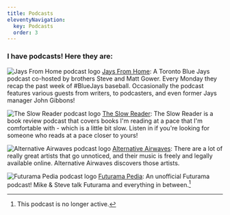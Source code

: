 ```yaml
---
title: Podcasts
eleventyNavigation:
  key: Podcasts
  order: 3
---
```

### I have podcasts! Here they are: 

![Jays From Home podcast logo](/images/podcast-art/jfh.png#podcast-logo "Jays From Home") [Jays From Home](https://linktr.ee/JaysFromHome): A Toronto Blue Jays podcast co-hosted by brothers Steve and Matt Gower. Every Monday they recap the past week of #BlueJays baseball. Occasionally the podcast features various guests from writers, to podcasters, and even former Jays manager John Gibbons!

![The Slow Reader podcast logo](/images/podcast-art/slow-reader.png#podcast-logo "The Slow Reader") [The Slow Reader](https://slowreader.art.blog): The Slow Reader is a book review podcast that covers books I'm reading at a pace that I'm comfortable with - which is a little bit slow.  Listen in if you're looking for someone who reads at a pace closer to yours! 

![Alternative Airwaves podcast logo](/images/podcast-art/alt-airwaves.png#podcast-logo "Alternative Airwaves") [Alternative Airwaves](https://www.alternativeairwaves.com): There are a lot of really great artists that go unnoticed, and their music is freely and legally available online. Alternative Airwaves discovers those artists.

![Futurama Pedia podcast logo](/images/podcast-art/Futurama.png#podcast-logo "Futurama Pedia") [Futurama Pedia](http://futuramapedia.blogspot.com/): An unofficial Futurama podcast! Mike & Steve talk Futurama and everything in between.[^1]


[^1]: This podcast is no longer active.
